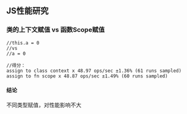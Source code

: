 ## JS性能研究

### 类的上下文赋值 vs 函数Scope赋值


```
//this.a = 0
//vs
//a = 0

//得分：
assign to class context x 48.97 ops/sec ±1.36% (61 runs sampled)
assign to fn scope x 48.87 ops/sec ±1.49% (60 runs sampled)
```

#### 结论
不同类型赋值，对性能影响不大
